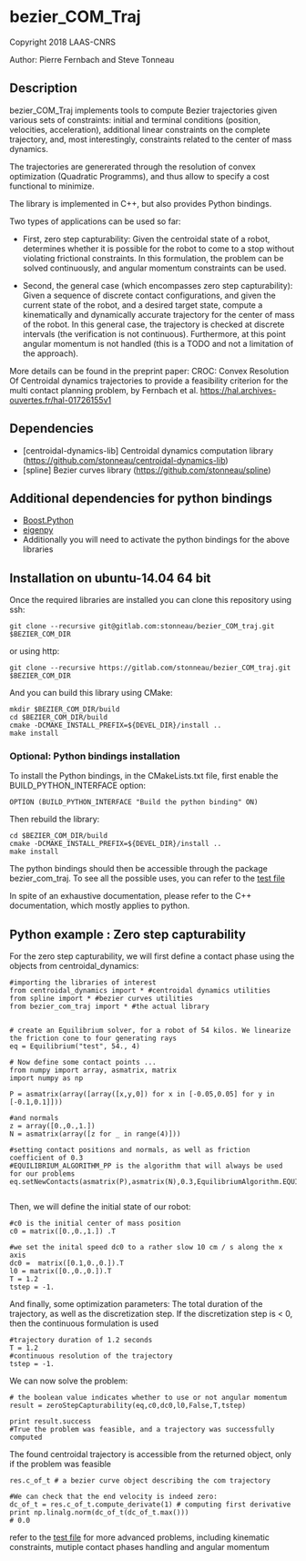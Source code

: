 #  bezier_COM_Traj

Copyright 2018 LAAS-CNRS

Author: Pierre Fernbach and Steve Tonneau

## Description
bezier_COM_Traj implements tools to compute Bezier trajectories given various sets of constraints: initial and terminal conditions (position, velocities, acceleration), additional linear constraints on the complete trajectory, and, most interestingly, constraints related to the center of mass dynamics.

The trajectories are genererated through the resolution of convex optimization (Quadratic Programms), and thus allow to specify a cost functional to minimize.

The library is implemented in C++, but also provides Python bindings.

Two types of applications can be used so far: 
- First, zero step capturability: Given the centroidal state of a robot, determines whether it is possible for the robot to come to a stop without violating frictional constraints. In this formulation, the problem can be solved continuously, and angular momentum constraints can be used.

- Second, the general case (which encompasses zero step capturability):
Given a sequence of discrete contact configurations, and given the current state of the robot, and a desired target state, compute a kinematically and dynamically accurate trajectory for the center of mass of the robot. In this general case, the trajectory is checked at discrete intervals (the verification is not continuous). Furthermore, at this point angular momentum is not handled (this is a TODO and not a limitation of the approach).

More details can be found in the preprint paper:
CROC: Convex Resolution Of Centroidal dynamics trajectories to provide a feasibility criterion for the multi contact planning problem, by Fernbach et al.
https://hal.archives-ouvertes.fr/hal-01726155v1


## Dependencies
* [centroidal-dynamics-lib] Centroidal dynamics computation library (https://github.com/stonneau/centroidal-dynamics-lib)
* [spline] Bezier curves library (https://github.com/stonneau/spline)

## Additional dependencies for python bindings
* [Boost.Python](http://www.boost.org/doc/libs/1_63_0/libs/python/doc/html/index.html)
* [eigenpy](https://github.com/stack-of-tasks/eigenpy)
* Additionally you will need to activate the python bindings for the above libraries

## Installation on ubuntu-14.04 64 bit

Once the required libraries are installed you can clone this repository using ssh:
```
git clone --recursive git@gitlab.com:stonneau/bezier_COM_traj.git $BEZIER_COM_DIR
```
or using http:
```
git clone --recursive https://gitlab.com/stonneau/bezier_COM_traj.git $BEZIER_COM_DIR
```
And you can build this library using CMake:
```
mkdir $BEZIER_COM_DIR/build
cd $BEZIER_COM_DIR/build
cmake -DCMAKE_INSTALL_PREFIX=${DEVEL_DIR}/install ..
make install
```

### Optional: Python bindings installation
To install the Python bindings, in the CMakeLists.txt file, first enable the BUILD_PYTHON_INTERFACE option:
```
OPTION (BUILD_PYTHON_INTERFACE "Build the python binding" ON)
```

Then rebuild the library:
```
cd $BEZIER_COM_DIR/build
cmake -DCMAKE_INSTALL_PREFIX=${DEVEL_DIR}/install ..
make install
```
The python bindings should then be accessible through the package bezier_com_traj.
To see all the possible uses, you can refer to the [test file](https://gitlab.com/stonneau/bezier_COM_traj/blob/master/python/test/binding_tests.py)

In spite of an exhaustive documentation, please refer to the C++ documentation, which mostly applies
to python.

## Python example : Zero step capturability

For the zero step capturability, we will first define a contact phase using the objects from centroidal_dynamics:
```
#importing the libraries of interest
from centroidal_dynamics import * #centroidal dynamics utilities
from spline import * #bezier curves utilities
from bezier_com_traj import * #the actual library


# create an Equilibrium solver, for a robot of 54 kilos. We linearize the friction cone to four generating rays
eq = Equilibrium("test", 54., 4) 

# Now define some contact points ...
from numpy import array, asmatrix, matrix
import numpy as np

P = asmatrix(array([array([x,y,0]) for x in [-0.05,0.05] for y in [-0.1,0.1]]))

#and normals
z = array([0.,0.,1.])
N = asmatrix(array([z for _ in range(4)]))

#setting contact positions and normals, as well as friction coefficient of 0.3 
#EQUILIBRIUM_ALGORITHM_PP is the algorithm that will always be used for our problems
eq.setNewContacts(asmatrix(P),asmatrix(N),0.3,EquilibriumAlgorithm.EQUILIBRIUM_ALGORITHM_PP)


```

Then, we will define the initial state of our robot:
```
#c0 is the initial center of mass position
c0 = matrix([0.,0.,1.]) .T

#we set the inital speed dc0 to a rather slow 10 cm / s along the x axis
dc0 =  matrix([0.1,0.,0.]).T
l0 = matrix([0.,0.,0.]).T 
T = 1.2
tstep = -1.
```

And finally, some optimization parameters:
The total duration of the trajectory, as well as 
the discretization step. If the discretization step is < 0,
then the continuous formulation is used

```
#trajectory duration of 1.2 seconds
T = 1.2
#continuous resolution of the trajectory
tstep = -1.
```

We can now solve the problem:
```
# the boolean value indicates whether to use or not angular momentum
result = zeroStepCapturability(eq,c0,dc0,l0,False,T,tstep)

print result.success
#True the problem was feasible, and a trajectory was successfully computed

```

The found centroidal trajectory is accessible from the returned object, only if the problem
was feasible 
```
res.c_of_t # a bezier curve object describing the com trajectory

#We can check that the end velocity is indeed zero:
dc_of_t = res.c_of_t.compute_derivate(1) # computing first derivative
print np.linalg.norm(dc_of_t(dc_of_t.max()))
# 0.0

```

refer to the [test file](https://gitlab.com/stonneau/bezier_COM_traj/blob/master/python/test/binding_tests.py) for more advanced problems, including kinematic constraints,
mutiple contact phases handling and angular momentum 


